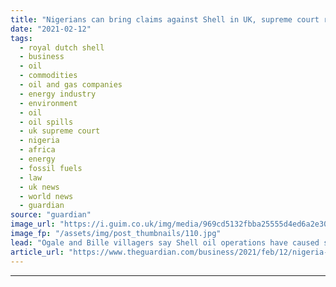 ```yaml
---
title: "Nigerians can bring claims against Shell in UK, supreme court rules"
date: "2021-02-12"
tags: 
  - royal dutch shell
  - business
  - oil
  - commodities
  - oil and gas companies
  - energy industry
  - environment
  - oil
  - oil spills
  - uk supreme court
  - nigeria
  - africa
  - energy
  - fossil fuels
  - law
  - uk news
  - world news
  - guardian
source: "guardian"
image_url: "https://i.guim.co.uk/img/media/969cd5132fbba25555d4ed6a2e3078868c09db05/0_33_1555_933/master/1555.jpg?width=460&quality=85&auto=format&fit=max&s=98ab78eb541cf7eae5b67c3464451f3a"
image_fp: "/assets/img/post_thumbnails/110.jpg"
lead: "Ogale and Bille villagers say Shell oil operations have caused severe pollution including to their drinking waterTwo Nigerian communities can bring their legal claims for a cleanup and for compensation against the oil company Shell and its Nigerian s..."
article_url: "https://www.theguardian.com/business/2021/feb/12/nigeria-communities-can-bring-claims-against-shell-uk-supreme-court-rules"
---
```


---
